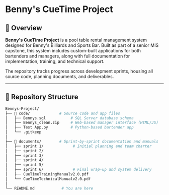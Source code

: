 # Benny's CueTime Project

## 🎯 Overview
**Benny's CueTime Project** is a pool table rental management system designed for Benny's Billiards and Sports Bar. Built as part of a senior MIS capstone, this system includes custom-built applications for both bartenders and managers, along with full documentation for implementation, training, and technical support.

The repository tracks progress across development sprints, housing all source code, planning documents, and deliverables.

---

## 🧩 Repository Structure

```bash
Bennys-Project/
├── 📂 code/             # Source code and app files
│   ├── Bennys.sql           # SQL Server database schema
│   ├── Bennys_clean.zip     # Web-based manager interface (HTML/JS)
│   ├── Test App.py          # Python-based bartender app
│   └── .gitkeep
│
├── 📂 documents/        # Sprint-by-sprint documentation and manuals
│   ├── sprint 1/             # Initial planning and team charter
│   ├── sprint 2/
│   ├── sprint 3/
│   ├── sprint 4/
│   ├── sprint 5/
│   ├── sprint 6/             # Final wrap-up and system delivery
│   ├── CueTimeTrainingManualv2.0.pdf
│   └── CueTimeTechnicalManualv2.0.pdf
│
└── README.md            # You are here
